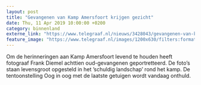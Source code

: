 ```yaml
---
layout: post
title: "Gevangenen van Kamp Amersfoort krijgen gezicht"
date: Thu, 11 Apr 2019 10:00:00 +0200
category: binnenland
externe_link: "https://www.telegraaf.nl/nieuws/3428043/gevangenen-van-kamp-amersfoort-krijgen-gezicht"
feature_image: "https://www.telegraaf.nl/images/1200x630/filters:format(jpeg):quality(80)/cdn-kiosk-api.telegraaf.nl/72ee4c18-5bf8-11e9-b144-0255c322e81b.jpg"
---
```


<p class="intro">Om de herinneringen aan Kamp Amersfoort levend te houden heeft fotograaf Frank Diemel achttien oud-gevangenen geportretteerd. De foto’s staan levensgroot opgesteld in het ’schuldig landschap’ rond het kamp. De tentoonstelling Oog in oog met de laatste getuigen wordt vandaag onthuld.</p>
